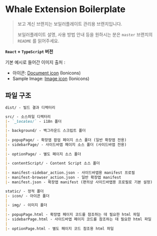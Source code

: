 # Whale Extension Boilerplate

> 보고 계신 브랜치는 보일러플레이트 관리용 브랜치입니다.
>
> 보일러플레이트 설명, 사용 방법 안내 등을 원하시는 분은
> `master` 브랜치의 `README` 를 읽어주세요.

**`React` + `TypeScript` 버전**

기본 예시로 들어간 이미지 출처 :

- 아이콘: [Document icon](https://www.iconfinder.com/icons/211657/document_icon) (Ionicons)
- Sample Image: [Image icon](https://www.iconfinder.com/icons/211677/image_icon) (Ionicons)

## 파일 구조

```md
dist/ - 빌드 결과 디렉터리

src/ - 소스파일 디렉터리
|- `_locales/` - i18n 폴더
|
|- background/ - 백그라운드 스크립트 폴더
|
|- popupPage/ - 확장앱 팝업 페이지 소스 폴더 (일반 확장앱 전용)
|- sidebarPage/ - 사이드바앱 페이지 소스 폴더 (사이드바앱 전용)
|
|- optionPage/ - 별도 페이지 소스 폴더
|
|- contentScript/ - Content Script 소스 폴더
|
|- manifest-sidebar_action.json - 사이드바앱용 manifest 프로필
|- manifest-browser_action.json - 일반 확장앱 manifest
|- manifest.json - 확장앱 manifest (편의상 사이드바앱용 프로필로 기본 설정)

static/ - 정적 폴더
|- icon/ - 아이콘 폴더
|
|- img/ - 이미지 폴더
|
|- popupPage.html - 확장앱 페이지 코드를 참조하는 데 필요한 html 파일
|- sidebarPage.html - 사이드바앱 페이지 코드를 참조하는 데 필요한 html 파일
|
|- optionPage.html - 별도 페이지 코드 참조용 html 파일
```
